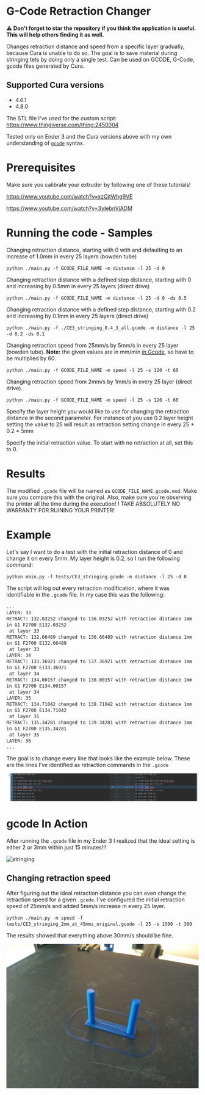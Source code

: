 # G-Code Retraction Changer

⚠ **Don't forget to star the repository if you think the application is useful. This will help others finding it as well.**

Changes retraction distance and speed from a specific layer gradually, because Cura is unable to do so.
The goal is to save material during stringing tets by doing only a single test. Can be used on GCODE, G-Code, gcode files generated by Cura.

## Supported Cura versions
- 4.6.1
- 4.8.0

The STL file I've used for the custom script:
https://www.thingiverse.com/thing:2450004

Tested only on Ender 3 and the Cura versions above with my own understanding of [`gcode`](https://marlinfw.org/meta/gcode/) syntax.

# Prerequisites

Make sure you calibrate your extruder by following one of these tutorials!

https://www.youtube.com/watch?v=xzQjtWhg9VE

https://www.youtube.com/watch?v=3yIebnVjADM

# Running the code - Samples

Changing retraction distance, starting with 0 with and defaulting to an increase of 1.0mm in every 25 layers (bowden tube)

```shell
python ./main.py -f GCODE_FILE_NAME -m distance -l 25 -d 0
```

Changing retraction distance with a defined step distance, starting with 0 and increasing by 0.5mm in every 25 layers (direct drive)

```shell
python ./main.py -f GCODE_FILE_NAME -m distance -l 25 -d 0 -ds 0.5
```

Changing retraction distance with a defined step distance, starting with 0.2 and increasing by 0.1mm in every 25 layers (direct drive)
```shell
python ./main.py -f ./CE3_stringing_0.4_3_all.gcode -m distance -l 25 -d 0.2 -ds 0.1
```

Changing retraction speed from 25mm/s by 5mm/s in every 25 layer (bowden tube).
**Note:** the given values are in mm/min [in Gcode](https://marlinfw.org/docs/gcode/G000-G001.html), so have to be multiplied by 60.

```shell
python ./main.py -f GCODE_FILE_NAME -m speed -l 25 -s 120 -t 60
```

Changing retraction speed from 2mm/s by 1mm/s in every 25 layer (direct drive).

```shell
python ./main.py -f GCODE_FILE_NAME -m speed -l 25 -s 120 -t 60
```

Specify the layer height you would like to use for changing the retraction distance in the second parameter.
For instance of you use 0.2 layer height setting the value to 25 will result as retraction setting change in every 25 \* 0.2 = 5mm

Specify the initial retraction value. To start with no retraction at all, set this to 0.

# Results

The modified `.gcode` file will be named as `GCODE_FILE_NAME.gcode.mod`. Make sure you compare this with the original.
Also, make sure you're observing the printer all the time during the execution!
I TAKE ABSOLUTELY NO WARRANTY FOR RUINING YOUR PRINTER!

# Example

Let's say I want to do a test with the initial retraction distance of 0 and change it on every 5mm.
My layer height is 0.2, so I run the following command:

```shell
python main.py -f tests/CE3_stringing.gcode -m distance -l 25 -d 0
```

The script will log out every retraction modification, where it was identifiable in the `.gcode` file.
In my case this was the following:

```shell
...
LAYER: 33
RETRACT: 132.03252 changed to 136.03252 with retraction distance 1mm in G1 F2700 E132.03252
 at layer 33
RETRACT: 132.66489 changed to 136.66489 with retraction distance 1mm in G1 F2700 E132.66489
 at layer 33
LAYER: 34
RETRACT: 133.36921 changed to 137.36921 with retraction distance 1mm in G1 F2700 E133.36921
 at layer 34
RETRACT: 134.00157 changed to 138.00157 with retraction distance 1mm in G1 F2700 E134.00157
 at layer 34
LAYER: 35
RETRACT: 134.71042 changed to 138.71042 with retraction distance 1mm in G1 F2700 E134.71042
 at layer 35
RETRACT: 135.34281 changed to 139.34281 with retraction distance 1mm in G1 F2700 E135.34281
 at layer 35
LAYER: 36
...
```

The goal is to change every line that looks like the example below.
These are the lines I've identified as retraction commands in the `.gcode`

![retraction_diff](images/retraction_change.png)

# gcode In Action

After running the `.gcode` file in my Ender 3 I realized that the ideal setting is either 2 or 3mm within just 15 minutes!!!

![stringing](images/IMG_20200729_165354.jpg)

## Changing retraction speed

After figuring out the ideal retraction distance you can even change the retraction speed for a given `.gcode`.
I've configured the initial retraction speed of 25mm/s and added 5mm/s increase in every 25 layer.

```shell
python ./main.py -m speed -f tests/CE3_stringing_2mm_at_45mms_original.gcode -l 25 -s 1500 -t 300
```

The results showed that everything above 30mm/s should be fine.

![stringing](images/IMG_20200730_125529.jpg)
